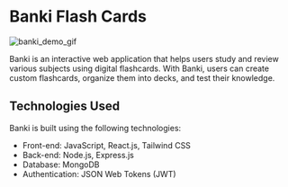 # Banki Flash Cards

![banki_demo_gif](https://github.com/andy-mtng/banki-flash-cards/assets/104605803/a363dbdd-330e-4860-b8e9-9cce92f85220)

Banki is an interactive web application that helps users study and review various subjects using digital flashcards. With Banki, users can create custom flashcards, organize them into decks, and test their knowledge.

## Technologies Used
Banki is built using the following technologies:
* Front-end: JavaScript, React.js, Tailwind CSS
* Back-end: Node.js, Express.js
* Database: MongoDB
* Authentication: JSON Web Tokens (JWT)

